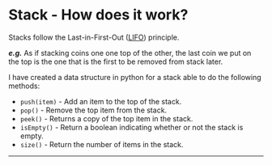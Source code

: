 # Stack - How does it work?

Stacks follow the Last-in-First-Out ([LIFO](https://it.wikipedia.org/wiki/LIFO)) principle.

***e.g.*** As if stacking coins one one top of the other, the last coin we put on the top is the one that is the first to be removed from stack later.

I have created a data structure in python for a stack able to do the following methods:

- `push(item)` - Add an item to the top of the stack.
- `pop()` - Remove the top item from the stack.
- `peek()` - Returns a copy of the top item in the stack.
- `isEmpty()` - Return a boolean indicating whether or not the stack is empty.
- `size()` - Return the number of items in the stack.
___